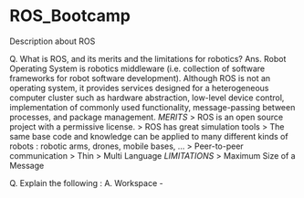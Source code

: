 # ROS_Bootcamp
Description about ROS


Q. What is ROS, and its merits and the limitations for robotics?
Ans. Robot Operating System is robotics middleware (i.e. collection of software frameworks for robot software development). Although ROS is not an operating system, it provides services designed for a heterogeneous computer cluster such as hardware abstraction, low-level device control, implementation of commonly used functionality, message-passing between processes, and package management.
    *MERITS*
    > ROS is an open source project with a permissive license.
    > ROS has great simulation tools
    > The same base code and knowledge can be applied to many different kinds of robots : robotic arms, drones, mobile bases, … 
    > Peer-to-peer communication
    > Thin
    > Multi Language
    *LIMITATIONS*
    > Maximum Size of a Message
    
Q. Explain the following :
  A. Workspace -  
